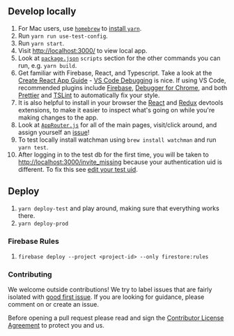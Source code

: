 ## Develop locally

1.  For Mac users, use [`homebrew`](https://brew.sh/) to [install `yarn`](https://yarnpkg.com/lang/en/docs/install/).
1.  Run `yarn run use-test-config`.
1.  Run `yarn start`.
1.  Visit [http://localhost:3000/](http://localhost:3000/) to view local app.
1.  Look at [`package.json`](package.json) `scripts` section for the other commands you can run, e.g. `yarn build`.
1.  Get familiar with Firebase, React, and Typescript. Take a look at the [Create React App Guide](https://github.com/facebookincubator/create-react-app/blob/master/packages/react-scripts/template/README.md) - [VS Code Debugging](https://github.com/facebook/create-react-app/blob/master/packages/react-scripts/template/README.md#visual-studio-code) is nice. If using VS Code, recommended plugins include [Firebase](https://marketplace.visualstudio.com/items?itemName=toba.vsfire), [Debugger for Chrome](https://marketplace.visualstudio.com/items?itemName=msjsdiag.debugger-for-chrome), and both [Prettier](https://marketplace.visualstudio.com/items?itemName=esbenp.prettier-vscode) and [TSLint](https://marketplace.visualstudio.com/items?itemName=eg2.tslint) to automatically fix your style.
1.  It is also helpful to install in your browser the [React](https://chrome.google.com/webstore/detail/react-developer-tools/fmkadmapgofadopljbjfkapdkoienihi?hl=en) and [Redux](https://chrome.google.com/webstore/detail/redux-devtools/lmhkpmbekcpmknklioeibfkpmmfibljd?hl=en) devtools extensions, to make it easier to inspect what's going on while you're making changes to the app.
1.  Look at [`AppRouter.js`](src/components/AppRouter.js) for all of the main pages, visit/click around, and assign yourself an [issue](https://github.com/rahafoundation/raha.io/issues)!
1.  To test locally install watchman using `brew install watchman` and run `yarn test`.
1.  After logging in to the test db for the first time, you will be taken to [http://localhost:3000/invite_missing](http://localhost:3000/invite_missing) because your authentication uid is different. To fix this see [edit your test uid](https://github.com/rahafoundation/firebase-backup#edit-your-personal-test-uid).

## Deploy

1.  `yarn deploy-test` and play around, making sure that everything works there.
1.  `yarn deploy-prod`

### Firebase Rules

1.  `firebase deploy --project <project-id> --only firestore:rules`

### Contributing

We welcome outside contributions! We try to label issues that are fairly isolated with [good first issue](https://github.com/rahafoundation/raha.io/issues?q=is%3Aissue+is%3Aopen+label%3A%22good+first+issue%22). If you are looking for guidance, please comment on or create an issue.

Before opening a pull request please read and sign the [Contributor License Agreement](https://docs.google.com/forms/d/1qUbT8hPnwfqgtYkWyr2jkGnO07_vKqw9bKSH19uBgWE/) to protect you and us.
